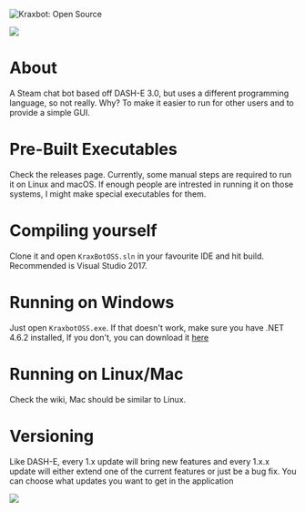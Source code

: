 ![Kraxbot: Open Source](https://vgy.me/ZA2UEo.png)

![](https://vgy.me/uIzIiE.png)

# About
A Steam chat bot based off DASH-E 3.0, but uses a different programming language, so not really.
Why? To make it easier to run for other users and to provide a simple GUI.

# Pre-Built Executables
Check the releases page. Currently, some manual steps are required to run it on Linux and macOS. If enough people are intrested in running it on those systems, I might make special executables for them.

# Compiling yourself
Clone it and open `KraxBotOSS.sln` in your favourite IDE and hit build. Recommended is Visual Studio 2017.

# Running on Windows
Just open `KraxbotOSS.exe`. If that doesn't work, make sure you have .NET 4.6.2 installed,
If you don't, you can download it [here](https://www.microsoft.com/en-us/download/details.aspx?id=53345)

# Running on Linux/Mac
Check the wiki, Mac should be similar to Linux.

# Versioning
Like DASH-E, every 1.x update will bring new features and every 1.x.x update will either extend one of the current features or just be a bug fix. You can choose what updates you want to get in the application

![](http://orig11.deviantart.net/ffbe/f/2016/309/6/c/sombra_by_witchtaunter-danekeh.gif)
